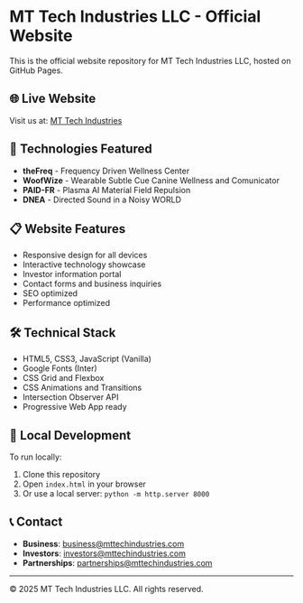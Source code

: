 # MT Tech Industries LLC - Official Website

This is the official website repository for MT Tech Industries LLC, hosted on GitHub Pages.

## 🌐 Live Website
Visit us at: [MT Tech Industries](https://mttechindustries.github.io)

## 🚀 Technologies Featured
- **theFreq** - Frequency Driven Wellness Center 
- **WoofWize** - Wearable Subtle Cue Canine Wellness and Comunicator
- **PAID-FR** - Plasma AI Material Field Repulsion 
- **DNEA** - Directed Sound in a Noisy WORLD

## 📋 Website Features
- Responsive design for all devices
- Interactive technology showcase
- Investor information portal
- Contact forms and business inquiries
- SEO optimized
- Performance optimized

## 🛠 Technical Stack
- HTML5, CSS3, JavaScript (Vanilla)
- Google Fonts (Inter)
- CSS Grid and Flexbox
- CSS Animations and Transitions
- Intersection Observer API
- Progressive Web App ready

## 🔧 Local Development
To run locally:
1. Clone this repository
2. Open `index.html` in your browser
3. Or use a local server: `python -m http.server 8000`

## 📞 Contact
- **Business**: business@mttechindustries.com
- **Investors**: investors@mttechindustries.com
- **Partnerships**: partnerships@mttechindustries.com

---
© 2025 MT Tech Industries LLC. All rights reserved.
